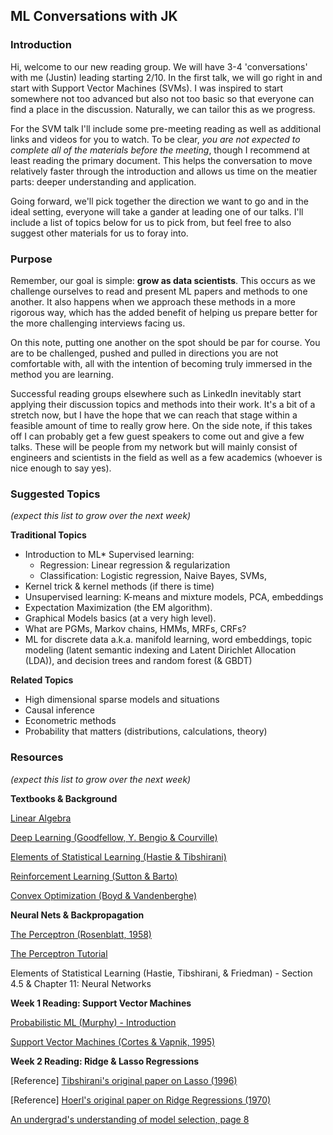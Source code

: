 ## ML Conversations with JK

### Introduction 

Hi, welcome to our new reading group.  We will have 3-4 'conversations' with me (Justin) leading starting 2/10.  In the first talk, we will go right in and start with Support Vector Machines (SVMs).  I was inspired to start somewhere not too advanced but also not too basic so that everyone can find a place in the discussion. Naturally, we can tailor this as we progress.

For the SVM talk I'll include some pre-meeting reading as well as additional links and videos for you to watch.  To be clear, *you are not expected to complete all of the materials before the meeting*, though I recommend at least reading the primary document.  This helps the conversation to move relatively faster through the introduction and allows us time on the meatier parts: deeper understanding and application.  

Going forward, we'll pick together the direction we want to go and in the ideal setting, everyone will take a gander at leading one of our talks.  I'll include a list of topics below for us to pick from, but feel free to also suggest other materials for us to foray into. 



### Purpose 

Remember, our goal is simple: **grow as data scientists**.  This occurs as we challenge ourselves to read and present ML papers and methods to one another.  It also happens when we approach these methods in a more rigorous way, which has the added benefit of helping us prepare better for the more challenging interviews facing us.

On this note, putting one another on the spot should be par for course.  You are to be challenged, pushed and pulled in directions you are not comfortable with, all with the intention of becoming truly immersed in the method you are learning.

Successful reading groups elsewhere such as LinkedIn inevitably start applying their discussion topics and methods into their work.  It's a bit of a stretch now, but I have the hope that we can reach that stage within a feasible amount of time to really grow here.  On the side note, if this takes off I can probably get a few guest speakers to come out and give a few talks.  These will be people from my network but will mainly consist of engineers and scientists in the field as well as a few academics (whoever is nice enough to say yes).



### Suggested Topics

*(expect this list to grow over the next week)*

**Traditional Topics**

- Introduction to ML* Supervised learning:
  - Regression: Linear regression & regularization
  - Classification: Logistic regression, Naive Bayes, SVMs,
- Kernel trick & kernel methods (if there is time)
- Unsupervised learning: K-means and mixture models, PCA, embeddings
- Expectation Maximization (the EM algorithm).
- Graphical Models basics (at a very high level).
- What are PGMs, Markov chains, HMMs, MRFs, CRFs?
- ML for discrete data a.k.a. manifold learning, word embeddings, topic modeling (latent semantic indexing and Latent Dirichlet Allocation (LDA)), and decision trees and random forest (& GBDT)

**Related Topics**

- High dimensional sparse models and situations
- Causal inference
- Econometric methods
- Probability that matters (distributions, calculations, theory)



### Resources

*(expect this list to grow over the next week)*

**Textbooks & Background**

[Linear Algebra](http://www.cs.columbia.edu/~jebara/4771/tutorials/linear_algebra.pdf)

[Deep Learning (Goodfellow, Y. Bengio & Courville)](http://www.deeplearningbook.org/)

[Elements of Statistical Learning (Hastie & Tibshirani)](https://web.stanford.edu/~hastie/ElemStatLearn/printings/ESLII_print12.pdf)

[Reinforcement Learning (Sutton & Barto)](http://www.incompleteideas.net/book/RLbook2018.pdf)

[Convex Optimization (Boyd & Vandenberghe)](https://web.stanford.edu/~boyd/cvxbook/)

**Neural Nets & Backpropagation**

[The Perceptron (Rosenblatt, 1958)](http://citeseerx.ist.psu.edu/viewdoc/download?doi=10.1.1.335.3398&rep=rep1&type=pdf)

[The Perceptron Tutorial](http://www.cs.columbia.edu/~jebara/4771/tutorials/perceptron.pdf)

Elements of Statistical Learning (Hastie, Tibshirani, & Friedman) - Section 4.5 & Chapter 11: Neural Networks

**Week 1 Reading: Support Vector Machines**

[Probabilistic ML (Murphy) - Introduction](https://www.cs.ubc.ca/~murphyk/MLbook/pml-intro-22may12.pdf)

[Support Vector Machines (Cortes & Vapnik, 1995)](http://image.diku.dk/imagecanon/material/cortes_vapnik95.pdf)

**Week 2 Reading: Ridge & Lasso Regressions**

[Reference] [Tibshirani's original paper on Lasso (1996)](http://statweb.stanford.edu/~tibs/lasso/lasso.pdf)

[Reference] [Hoerl's original paper on Ridge Regressions (1970)](https://www.math.arizona.edu/~hzhang/math574m/Read/RidgeRegressionBiasedEstimationForNonorthogonalProblems.pdf)

[An undergrad's understanding of model selection, page 8](https://www.whitman.edu/Documents/Academics/Mathematics/DeVine.pdf)

